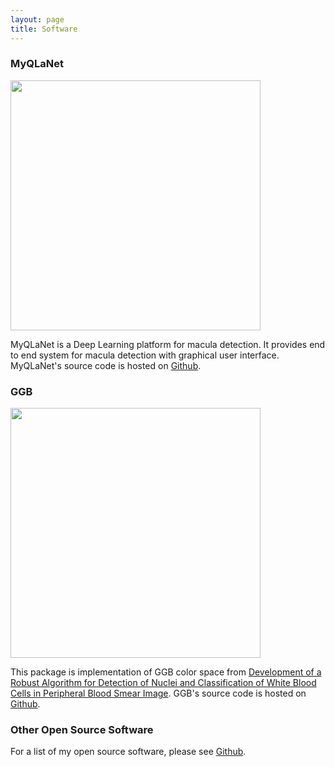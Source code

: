 ```yaml
---
layout: page 
title: Software 
---
```


### MyQLaNet


<img src="{{site.baseurl}}public/myqlanet.jpg" width=400 style="float:right margin-left=10cm">


MyQLaNet is a Deep Learning platform for macula detection. It provides end to end system for macula detection with graphical user interface. MyQLaNet's source code is hosted on [Github](https://github.com/reshalfahsi/myqlanet).


### GGB


<img src="{{site.baseurl}}public/GGB_RGB_LEUKOCYTES.jpg" width=400 style="float:right margin-left=10cm">


This package is implementation of GGB color space from [Development of a Robust Algorithm for Detection of Nuclei and Classification of White Blood Cells in Peripheral Blood Smear Image](https://link.springer.com/content/pdf/10.1007%2Fs10916-018-0962-1.pdf). GGB's source code is hosted on [Github](https://github.com/reshalfahsi/ggb).


### Other Open Source Software ###

For a list of my open source software, please see [Github](https://github.com/reshalfahsi).
